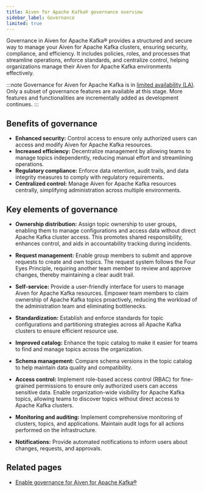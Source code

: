 ```yaml
---
title: Aiven for Apache Kafka® governance overview
sidebar_label: Governance
limited: true
---
```


Governance in Aiven for Apache Kafka® provides a structured and secure way to manage your Aiven for Apache Kafka clusters, ensuring security, compliance, and efficiency.
It includes policies, roles, and processes that streamline operations, enforce standards,
and centralize control, helping organizations manage their
Aiven for Apache Kafka environments effectively.

:::note
Governance for Aiven for Apache Kafka is in
[limited availability (LA)](/docs/platform/concepts/beta_services#limited-availability-).
Only a subset of governance features are available at this stage. More features and
functionalities are incrementally added as development continues.
:::

## Benefits of governance

- **Enhanced security:** Control access to ensure only authorized users can access and
  modify Aiven for Apache Kafka resources.
- **Increased efficiency:** Decentralize management by allowing teams to manage topics
  independently, reducing manual effort and streamlining operations.
- **Regulatory compliance:** Enforce data retention, audit trails, and data integrity
  measures to comply with regulatory requirements.
- **Centralized control:** Manage Aiven for Apache Kafka resources centrally,
  simplifying administration across multiple environments.

## Key elements of governance

- **Ownership distribution:** Assign topic ownership to user groups, enabling them to
  manage configurations and access data without direct Apache Kafka cluster access.
  This promotes shared responsibility, enhances control, and aids in accountability
  tracking during incidents.

- **Request management:** Enable group members to submit and approve requests to create and
  own topics. The request system follows the Four Eyes Principle, requiring another
  team member to review and approve changes, thereby maintaining a clear audit trail.

- **Self-service:** Provide a user-friendly interface for users to manage
  Aiven for Apache Kafka resources. Empower team members to claim ownership of Apache
  Kafka topics proactively, reducing the workload of the administration team and
  eliminating bottlenecks.

- **Standardization:** Establish and enforce standards for topic configurations and
  partitioning strategies across all Apache Kafka clusters to ensure efficient resource
  use.

- **Improved catalog:** Enhance the topic catalog to make it easier for teams to find
  and manage topics across the organization.

- **Schema management:** Compare schema versions in the topic catalog to help
  maintain data quality and compatibility.

- **Access control:** Implement role-based access control (RBAC) for fine-grained
  permissions to ensure only authorized users can access sensitive data. Enable
  organization-wide visibility for Apache Kafka topics, allowing teams to discover
  topics without direct access to Apache Kafka clusters.

- **Monitoring and auditing:** Implement comprehensive monitoring of clusters, topics,
  and applications. Maintain audit logs for all actions performed on the infrastructure.

- **Notifications:** Provide automated notifications to inform users about changes,
  requests, and approvals.

## Related pages

- [Enable governance for Aiven for Apache Kafka®](/docs/products/kafka/howto/enable-governance)
